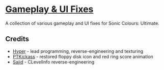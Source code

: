 # [Gameplay & UI Fixes](https://gamebanana.com/mods/322057)
A collection of various gameplay and UI fixes for Sonic Colours: Ultimate.

## Credits
- [Hyper](https://github.com/HyperBE32) - lead programming, reverse-engineering and texturing
- [PTKickass](https://github.com/PTKickass) - restored floppy disk icon and red ring score animation
- [Sajid](https://github.com/Sajidur78) - CLevelInfo reverse-engineering